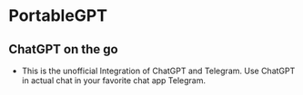 # PortableGPT

## ChatGPT on the go

- This is the unofficial Integration of ChatGPT and Telegram. Use ChatGPT in actual chat in your favorite chat app Telegram.
